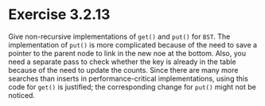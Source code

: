# Exercise 3.2.13

Give non-recursive implementations of `get()` and `put()` for `BST`. The implementation
of `put()` is more complicated because of the need to save a pointer to the parent node to
link in the new noe at the bottom. Also, you need a separate pass to check whether the key
is already in the table because of the need to update the counts. Since there are many
more searches than inserts in performance-critical implementations, using this code
for `get()` is justified; the corresponding change for `put()` might not be noticed.